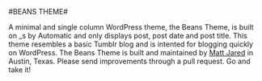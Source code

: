#BEANS THEME#

A minimal and single column WordPress theme, the Beans Theme, is built on _s by Automatic and only displays post, post date and post title. This theme resembles a basic Tumblr blog and is intented for blogging quickly on WordPress. The Beans Theme is built and maintained by [Matt Jared](http://github.com/mattjared) in Austin, Texas. Please send improvements through a pull request. Go and take it! 
